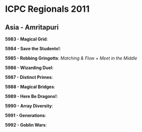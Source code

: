 # ICPC Regionals 2011
## Asia - Amritapuri

**5983 - Magical Grid**:

**5984 - Save the Students!**:

**5985 - Robbing Gringotts**: *Matching & Flow + Meet in the Middle*

**5986 - Wizarding Duel**:

**5987 - Distinct Primes**:

**5988 - Magical Bridges**:

**5989 - Here Be Dragons!**:

**5990 - Array Diversity**:

**5991 - Generations**:

**5992 - Goblin Wars**: